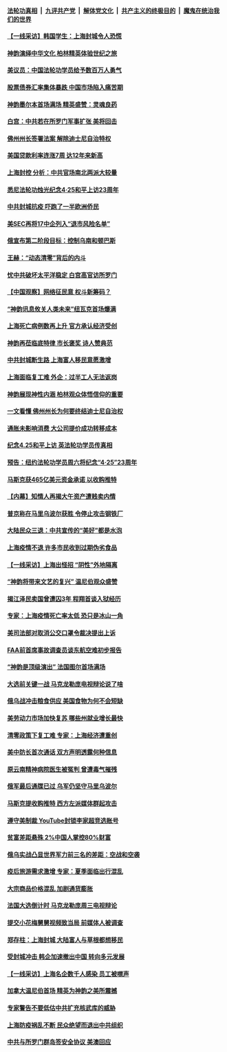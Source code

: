 ####  [法轮功真相](../../../../basic/blob/master/README.md?t=04231731) &nbsp;|&nbsp; [九评共产党](../../../../9ping.md/blob/master/README.md?t=04231731) &nbsp;|&nbsp; [解体党文化](../../../../jtdwh.md/blob/master/README.md?t=04231731)  &nbsp;|&nbsp; [共产主义的终极目的](../../../../gczydzjmd.md/blob/master/README.md?t=04231731) &nbsp;|&nbsp; [魔鬼在统治我们的世界](../../../../mgztzwmdsj.md/blob/master/README.md?t=04231731) 

#### [【一线采访】韩国学生：上海封城令人恐慌](../pages/nf4514/n13718236.md?t=04231731) 

#### [神韵演绎中华文化 柏林精英体验世纪之旅](../pages/nf4514/n13718381.md?t=04231731) 

#### [美议员：中国法轮功学员给予数百万人勇气](../pages/nf4514/n13717969.md?t=04231731) 

#### [股票债券汇率集体暴跌 中国市场陷入痛苦期](../pages/nf4514/n13717964.md?t=04231731) 

#### [神韵墨尔本首场满场 精英盛赞：灵魂良药](../pages/nf4514/n13717968.md?t=04231731) 

#### [白宫：中共若在所罗门军事扩张 美将回击](../pages/nf4514/n13717961.md?t=04231731) 

#### [佛州州长签署法案 解除迪士尼自治特权](../pages/nf4514/n13717956.md?t=04231731) 

#### [美国贷款利率连涨7周 达12年来新高](../pages/nf4514/n13717931.md?t=04231731) 

#### [上海封控 分析：中共官场南北两派大较量](../pages/nf4514/n13717251.md?t=04231731) 

#### [悉尼法轮功烛光纪念4·25和平上访23周年](../pages/nf4514/n13717378.md?t=04231731) 

#### [中共封城抗疫 吓跑了一半欧洲侨民](../pages/nf4514/n13717854.md?t=04231731) 

#### [美SEC再将17中企列入“退市风险名单”](../pages/nf4514/n13717607.md?t=04231731) 

#### [俄宣布第二阶段目标：控制乌南和顿巴斯](../pages/nf4514/n13717767.md?t=04231731) 

#### [王赫：“动态清零”背后的内斗](../pages/nf4514/n13717683.md?t=04231731) 

#### [忧中共破坏太平洋稳定 白宫高官访所罗门](../pages/nf4514/n13717718.md?t=04231731) 

#### [【中国观察】网络征民意 权斗新筹码？](../pages/nf4514/n13717335.md?t=04231731) 

#### [“神韵讯息攸关人类未来”纽瓦克首场爆满](../pages/nf4514/n13717494.md?t=04231731) 

#### [上海死亡病例数再上升 官方承认经济受创](../pages/nf4514/n13717553.md?t=04231731) 

#### [神韵再莅临底特律 市长褒奖 诗人赞典范](../pages/nf4514/n13717461.md?t=04231731) 

#### [中共封城断生路 上海富人移民意愿激增](../pages/nf4514/n13717552.md?t=04231731) 

#### [上海面临复工难 外企：过半工人无法返岗](../pages/nf4514/n13717472.md?t=04231731) 

#### [神韵展现神性内涵 柏林观众体悟信仰的重要](../pages/nf4514/n13717374.md?t=04231731) 

#### [一文看懂 佛州州长为何要终结迪士尼自治权](../pages/nf4514/n13717130.md?t=04231731) 

#### [通胀未影响消费 大公司提价成功转移成本](../pages/nf4514/n13717067.md?t=04231731) 

#### [纪念4.25和平上访 英法轮功学员传真相](../pages/nf4514/n13717160.md?t=04231731) 

#### [预告：纽约法轮功学员周六将纪念“4‧25”23周年](../pages/nf4514/n13716636.md?t=04231731) 

#### [马斯克获465亿美元资金承诺 以收购推特](../pages/nf4514/n13717068.md?t=04231731) 

#### [【内幕】知情人再揭大午资产遭贱卖内情](../pages/nf4514/n13716701.md?t=04231731) 

#### [普京称在马里乌波尔获胜 令停止攻击钢铁厂](../pages/nf4514/n13716892.md?t=04231731) 

#### [大陆民众三退：中共宣传的“美好”都是水泡](../pages/nf4514/n13716028.md?t=04231731) 

#### [上海疫情不退 许多市民收到过期伪劣食品](../pages/nf4514/n13716680.md?t=04231731) 

#### [【一线采访】上海出怪招 “阴性”外地隔离](../pages/nf4514/n13716379.md?t=04231731) 

#### [“神韵将带来文艺的复兴” 温尼伯观众盛赞](../pages/nf4514/n13716749.md?t=04231731) 

#### [揭江泽民卖国曾遭囚3年 程翔首谈入狱经历](../pages/nf4514/n13716653.md?t=04231731) 

#### [专家：上海疫情死亡率太低 恐只是冰山一角](../pages/nf4514/n13716359.md?t=04231731) 

#### [美司法部对取消公交口罩令裁决提出上诉](../pages/nf4514/n13716568.md?t=04231731) 

#### [FAA前首席事故调查员谈东航空难初步报告](../pages/nf4514/n13716349.md?t=04231731) 

#### [“神韵是顶级演出” 法国图尔首场满场](../pages/nf4514/n13716371.md?t=04231731) 

#### [大选前关键一战 马克龙勒庞电视辩论说了啥](../pages/nf4514/n13716307.md?t=04231731) 

#### [俄乌战冲击粮食供应 美国食物为何不会短缺](../pages/nf4514/n13716268.md?t=04231731) 

#### [美劳动力市场加快复苏 哪些州就业增长最快](../pages/nf4514/n13716196.md?t=04231731) 

#### [清零政策下复工难 专家：上海经济遭重创](../pages/nf4514/n13716149.md?t=04231731) 

#### [美中防长首次通话 双方声明透露何种信息](../pages/nf4514/n13716267.md?t=04231731) 

#### [原云南精神病院医生被冤判 曾遭毒气摧残](../pages/nf4514/n13714548.md?t=04231731) 

#### [俄军最后通牒已过 乌军仍坚守马里乌波尔](../pages/nf4514/n13716019.md?t=04231731) 

#### [马斯克提收购推特 西方左派媒体群起攻击](../pages/nf4514/n13716235.md?t=04231731) 

#### [遵守美制裁 YouTube封锁李家超竞选账号](../pages/nf4514/n13716226.md?t=04231731) 

#### [贫富差距悬殊 2%中国人掌控80%财富](../pages/nf4514/n13716239.md?t=04231731) 

#### [俄乌实战凸显世界军力前三名的差距：空战和空袭](../pages/nf4514/n13713544.md?t=04231731) 

#### [疫后旅游需求激增 专家：夏季面临出行混乱](../pages/nf4514/n13716222.md?t=04231731) 

#### [大宗商品价格混乱 加剧通货膨胀](../pages/nf4514/n13716191.md?t=04231731) 

#### [法国大选倒计时 马克龙勒庞周三电视辩论](../pages/nf4514/n13716072.md?t=04231731) 

#### [提交小花梅舅舅视频致当局 前媒体人被调查](../pages/nf4514/n13716128.md?t=04231731) 

#### [郑存柱：上海封城 大陆富人与草根都想移民](../pages/nf4514/n13715633.md?t=04231731) 

#### [受封城冲击 韩企加速撤出中国 转向多元发展](../pages/nf4514/n13715873.md?t=04231731) 

#### [【一线采访】上海名企数千人感染 员工被噤声](../pages/nf4514/n13715401.md?t=04231731) 

#### [加拿大温尼伯首场 精英为神韵之美所震撼](../pages/nf4514/n13715861.md?t=04231731) 

#### [专家警告不要低估中共扩充核武库的威胁](../pages/nf4514/n13715671.md?t=04231731) 

#### [上海防疫祸乱不断 民众绝望而退出中共组织](../pages/nf4514/n13715295.md?t=04231731) 

#### [中共与所罗门群岛签安全协议 美澳回应](../pages/nf4514/n13715535.md?t=04231731) 

